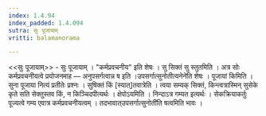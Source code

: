 ```yaml
---
index: 1.4.94
index_padded: 1.4.094
sutra: सुः पूजायाम्
vritti: balamanorama

---
```

<<सुः पूजायाम्>> - सुः पूजायाम् । "कर्मप्रवचनीय" इति शेषः । सु सिक्तं सु स्तुतमिति । अत्र सोः कर्मप्रवचनीयत्वे प्रयोजनमाह — अनुपसर्गत्वान्न ष इति ।उपसर्गात्सुनोतीत्यनेने॑ति शेषः । पूजायां किमिति । सुना पूजाया नित्यं प्रतीतेः प्रश्नः । सुषिक्तं किं [स्यात्]तवात्रेति । त्वया सम्यक् सिक्तं, किन्त्वत्रास्मिन् सुसेके कृते सति सेक्तुस्तव किं, न किञ्चिदपीत्यर्थः । क्षेपोऽयमिति । निन्दाऽत्र गम्यत इत्यर्थः । सेकक्रियाकर्तुः पूज्यत्वे गम्य एवात्र कर्मप्रवचनीयत्वम् । तदभावात्उपसर्गात्सुनोती॑ति षत्वमिति भावः ।